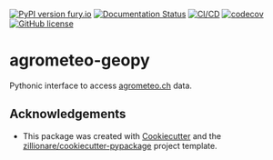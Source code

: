 [![PyPI version fury.io](https://badge.fury.io/py/agrometeo-geopy.svg)](https://pypi.python.org/pypi/agrometeo-geopy/)
[![Documentation Status](https://readthedocs.org/projects/agrometeo-geopy/badge/?version=latest)](https://agrometeo-geopy.readthedocs.io/en/latest/?badge=latest)
[![CI/CD](https://github.com/martibosch/agrometeo-geopy/actions/workflows/dev.yml/badge.svg)](https://github.com/martibosch/agrometeo-geopy/blob/main/.github/workflows/dev.yml)
[![codecov](https://codecov.io/gh/martibosch/agrometeo-geopy/branch/main/graph/badge.svg?token=hKoSSRn58a)](https://codecov.io/gh/martibosch/agrometeo-geopy)
[![GitHub license](https://img.shields.io/github/license/martibosch/agrometeo-geopy.svg)](https://github.com/martibosch/agrometeo-geopy/blob/main/LICENSE)

# agrometeo-geopy

Pythonic interface to access [agrometeo.ch](https://agrometeo.ch) data.

## Acknowledgements

* This package was created with [Cookiecutter](https://github.com/audreyr/cookiecutter) and the [zillionare/cookiecutter-pypackage](https://github.com/zillionare/cookiecutter-pypackage) project template.
